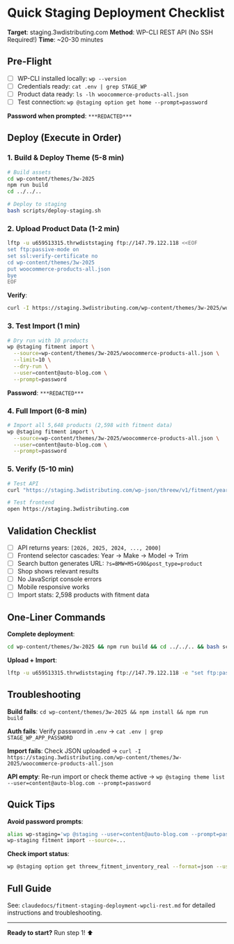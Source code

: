 # Quick Staging Deployment Checklist

**Target**: staging.3wdistributing.com
**Method**: WP-CLI REST API (No SSH Required!)
**Time**: ~20-30 minutes

## Pre-Flight

- [ ] WP-CLI installed locally: `wp --version`
- [ ] Credentials ready: `cat .env | grep STAGE_WP`
- [ ] Product data ready: `ls -lh woocommerce-products-all.json`
- [ ] Test connection: `wp @staging option get home --prompt=password`

**Password when prompted**: `***REDACTED***`

## Deploy (Execute in Order)

### 1. Build & Deploy Theme (5-8 min)
```bash
# Build assets
cd wp-content/themes/3w-2025
npm run build
cd ../../..

# Deploy to staging
bash scripts/deploy-staging.sh
```

### 2. Upload Product Data (1-2 min)
```bash
lftp -u u659513315.thrwdiststaging ftp://147.79.122.118 <<EOF
set ftp:passive-mode on
set ssl:verify-certificate no
cd wp-content/themes/3w-2025
put woocommerce-products-all.json
bye
EOF
```

**Verify**:
```bash
curl -I https://staging.3wdistributing.com/wp-content/themes/3w-2025/woocommerce-products-all.json
```

### 3. Test Import (1 min)
```bash
# Dry run with 10 products
wp @staging fitment import \
  --source=wp-content/themes/3w-2025/woocommerce-products-all.json \
  --limit=10 \
  --dry-run \
  --user=content@auto-blog.com \
  --prompt=password
```

**Password**: `***REDACTED***`

### 4. Full Import (6-8 min)
```bash
# Import all 5,648 products (2,598 with fitment data)
wp @staging fitment import \
  --source=wp-content/themes/3w-2025/woocommerce-products-all.json \
  --user=content@auto-blog.com \
  --prompt=password
```

### 5. Verify (5-10 min)
```bash
# Test API
curl "https://staging.3wdistributing.com/wp-json/threew/v1/fitment/years" | jq '.'

# Test frontend
open https://staging.3wdistributing.com
```

## Validation Checklist

- [ ] API returns years: `[2026, 2025, 2024, ..., 2000]`
- [ ] Frontend selector cascades: Year → Make → Model → Trim
- [ ] Search button generates URL: `?s=BMW+M5+G90&post_type=product`
- [ ] Shop shows relevant results
- [ ] No JavaScript console errors
- [ ] Mobile responsive works
- [ ] Import stats: 2,598 products with fitment data

## One-Liner Commands

**Complete deployment**:
```bash
cd wp-content/themes/3w-2025 && npm run build && cd ../../.. && bash scripts/deploy-staging.sh
```

**Upload + Import**:
```bash
lftp -u u659513315.thrwdiststaging ftp://147.79.122.118 -e "set ftp:passive-mode on; set ssl:verify-certificate no; cd wp-content/themes/3w-2025; put woocommerce-products-all.json; bye" && wp @staging fitment import --source=wp-content/themes/3w-2025/woocommerce-products-all.json --user=content@auto-blog.com --prompt=password
```

## Troubleshooting

**Build fails**: `cd wp-content/themes/3w-2025 && npm install && npm run build`

**Auth fails**: Verify password in `.env` → `cat .env | grep STAGE_WP_APP_PASSWORD`

**Import fails**: Check JSON uploaded → `curl -I https://staging.3wdistributing.com/wp-content/themes/3w-2025/woocommerce-products-all.json`

**API empty**: Re-run import or check theme active → `wp @staging theme list --user=content@auto-blog.com --prompt=password`

## Quick Tips

**Avoid password prompts**:
```bash
alias wp-staging='wp @staging --user=content@auto-blog.com --prompt=password'
wp-staging fitment import --source=...
```

**Check import status**:
```bash
wp @staging option get threew_fitment_inventory_real --format=json --user=content@auto-blog.com --prompt=password | jq 'keys'
```

## Full Guide

See: `claudedocs/fitment-staging-deployment-wpcli-rest.md` for detailed instructions and troubleshooting.

---

**Ready to start?** Run step 1! ⬆️

